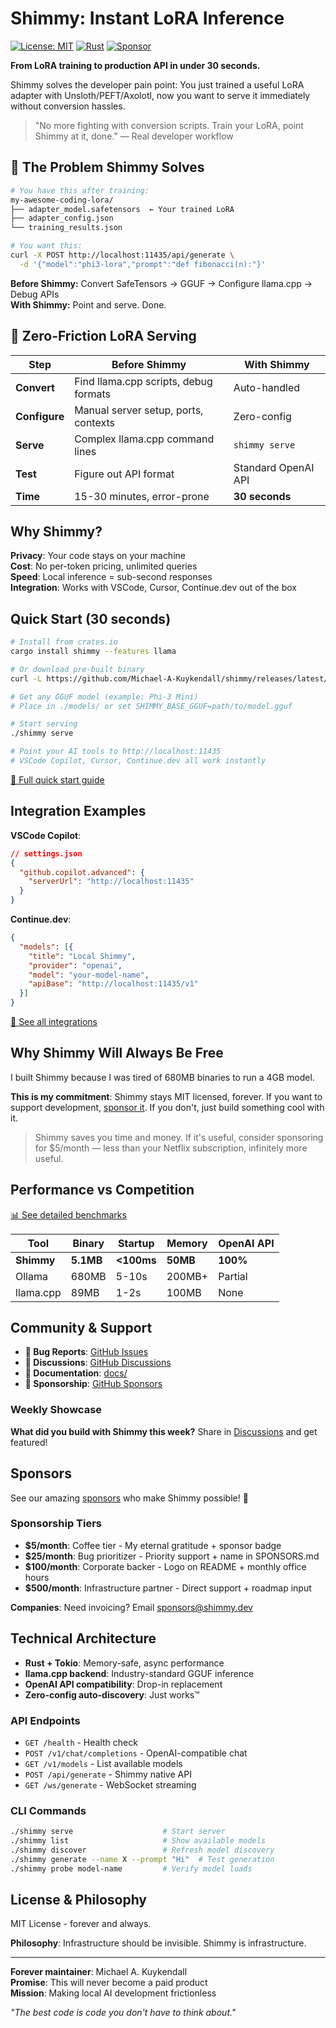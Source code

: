 # Shimmy: Instant LoRA Inference

[![License: MIT](https://img.shields.io/badge/License-MIT-yellow.svg)](https://opensource.org/licenses/MIT)
[![Rust](https://img.shields.io/badge/rust-stable-brightgreen.svg)](https://rustup.rs/)
[![Sponsor](https://img.shields.io/badge/❤️-Sponsor-ea4aaa?logo=github)](https://github.com/sponsors/Michael-A-Kuykendall)

**From LoRA training to production API in under 30 seconds.**

Shimmy solves the developer pain point: You just trained a useful LoRA adapter with Unsloth/PEFT/Axolotl, now you want to serve it immediately without conversion hassles.

> "No more fighting with conversion scripts. Train your LoRA, point Shimmy at it, done." — Real developer workflow

## 🎯 The Problem Shimmy Solves

```bash
# You have this after training:
my-awesome-coding-lora/
├── adapter_model.safetensors  ← Your trained LoRA
├── adapter_config.json
└── training_results.json

# You want this:
curl -X POST http://localhost:11435/api/generate \
  -d '{"model":"phi3-lora","prompt":"def fibonacci(n):"}'
```

**Before Shimmy:** Convert SafeTensors → GGUF → Configure llama.cpp → Debug APIs  
**With Shimmy:** Point and serve. Done.

## 🚀 Zero-Friction LoRA Serving

| Step | Before Shimmy | With Shimmy |
|------|---------------|-------------|
| **Convert** | Find llama.cpp scripts, debug formats | Auto-handled |
| **Configure** | Manual server setup, ports, contexts | Zero-config |
| **Serve** | Complex llama.cpp command lines | `shimmy serve` |
| **Test** | Figure out API format | Standard OpenAI API |
| **Time** | 15-30 minutes, error-prone | **30 seconds** |

## Why Shimmy?

**Privacy**: Your code stays on your machine  
**Cost**: No per-token pricing, unlimited queries  
**Speed**: Local inference = sub-second responses  
**Integration**: Works with VSCode, Cursor, Continue.dev out of the box  

## Quick Start (30 seconds)

```bash
# Install from crates.io
cargo install shimmy --features llama

# Or download pre-built binary
curl -L https://github.com/Michael-A-Kuykendall/shimmy/releases/latest/download/shimmy.exe

# Get any GGUF model (example: Phi-3 Mini)
# Place in ./models/ or set SHIMMY_BASE_GGUF=path/to/model.gguf

# Start serving  
./shimmy serve

# Point your AI tools to http://localhost:11435
# VSCode Copilot, Cursor, Continue.dev all work instantly
```

[📖 Full quick start guide](docs/quickstart.md)

## Integration Examples

**VSCode Copilot**:
```json
// settings.json
{
  "github.copilot.advanced": {
    "serverUrl": "http://localhost:11435"
  }
}
```

**Continue.dev**:
```json
{
  "models": [{
    "title": "Local Shimmy",
    "provider": "openai", 
    "model": "your-model-name",
    "apiBase": "http://localhost:11435/v1"
  }]
}
```

[🔗 See all integrations](docs/integrations.md)

## Why Shimmy Will Always Be Free

I built Shimmy because I was tired of 680MB binaries to run a 4GB model.

**This is my commitment**: Shimmy stays MIT licensed, forever. If you want to support development, [sponsor it](https://github.com/sponsors/Michael-A-Kuykendall). If you don't, just build something cool with it.

> Shimmy saves you time and money. If it's useful, consider sponsoring for $5/month — less than your Netflix subscription, infinitely more useful.

## Performance vs Competition

[📊 See detailed benchmarks](docs/benchmarks.md)

| Tool | Binary | Startup | Memory | OpenAI API |
|------|--------|---------|--------|------------|
| **Shimmy** | **5.1MB** | **<100ms** | **50MB** | **100%** |
| Ollama | 680MB | 5-10s | 200MB+ | Partial |
| llama.cpp | 89MB | 1-2s | 100MB | None |

## Community & Support

- **🐛 Bug Reports**: [GitHub Issues](https://github.com/Michael-A-Kuykendall/shimmy/issues)
- **💬 Discussions**: [GitHub Discussions](https://github.com/Michael-A-Kuykendall/shimmy/discussions)
- **📖 Documentation**: [docs/](docs/)
- **💝 Sponsorship**: [GitHub Sponsors](https://github.com/sponsors/Michael-A-Kuykendall)

### Weekly Showcase

**What did you build with Shimmy this week?** Share in [Discussions](https://github.com/Michael-A-Kuykendall/shimmy/discussions) and get featured!

## Sponsors

See our amazing [sponsors](SPONSORS.md) who make Shimmy possible! 🙏

### Sponsorship Tiers

- **$5/month**: Coffee tier - My eternal gratitude + sponsor badge
- **$25/month**: Bug prioritizer - Priority support + name in SPONSORS.md  
- **$100/month**: Corporate backer - Logo on README + monthly office hours
- **$500/month**: Infrastructure partner - Direct support + roadmap input

**Companies**: Need invoicing? Email [sponsors@shimmy.dev](mailto:sponsors@shimmy.dev)

## Technical Architecture

- **Rust + Tokio**: Memory-safe, async performance
- **llama.cpp backend**: Industry-standard GGUF inference
- **OpenAI API compatibility**: Drop-in replacement
- **Zero-config auto-discovery**: Just works™

### API Endpoints
- `GET /health` - Health check
- `POST /v1/chat/completions` - OpenAI-compatible chat
- `GET /v1/models` - List available models
- `POST /api/generate` - Shimmy native API
- `GET /ws/generate` - WebSocket streaming

### CLI Commands
```bash
./shimmy serve                    # Start server
./shimmy list                     # Show available models  
./shimmy discover                 # Refresh model discovery
./shimmy generate --name X --prompt "Hi"  # Test generation
./shimmy probe model-name         # Verify model loads
```

## License & Philosophy

MIT License - forever and always.

**Philosophy**: Infrastructure should be invisible. Shimmy is infrastructure.

---

**Forever maintainer**: Michael A. Kuykendall  
**Promise**: This will never become a paid product  
**Mission**: Making local AI development frictionless

*"The best code is code you don't have to think about."*
